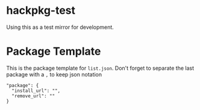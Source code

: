 # hackpkg-test

Using this as a test mirror for development.

# Package Template
This is the package template for `list.json`. Don't forget to separate the last package with a `,` to keep json notation
```
"package": {
  "install_url": "",
  "remove_url": ""
}
```
